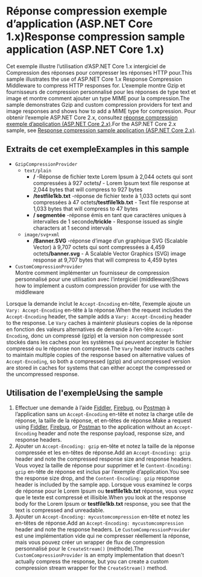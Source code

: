 # <a name="response-compression-sample-application-aspnet-core-1x"></a><span data-ttu-id="2619b-101">Réponse compression exemple d’application (ASP.NET Core 1.x)</span><span class="sxs-lookup"><span data-stu-id="2619b-101">Response compression sample application (ASP.NET Core 1.x)</span></span>

<span data-ttu-id="2619b-102">Cet exemple illustre l’utilisation d’ASP.NET Core 1.x intergiciel de Compression des réponses pour compresser les réponses HTTP pour.</span><span class="sxs-lookup"><span data-stu-id="2619b-102">This sample illustrates the use of ASP.NET Core 1.x Response Compression Middleware to compress HTTP responses for.</span></span> <span data-ttu-id="2619b-103">L’exemple montre Gzip et fournisseurs de compression personnalisé pour les réponses de type text et image et montre comment ajouter un type MIME pour la compression.</span><span class="sxs-lookup"><span data-stu-id="2619b-103">The sample demonstrates Gzip and custom compression providers for text and image responses and shows how to add a MIME type for compression.</span></span> <span data-ttu-id="2619b-104">Pour obtenir l’exemple ASP.NET Core 2.x, consultez [réponse compression exemple d’application (ASP.NET Core 2.x)](https://github.com/aspnet/AspNetCore.Docs/tree/master/aspnetcore/performance/response-compression/samples/2.x).</span><span class="sxs-lookup"><span data-stu-id="2619b-104">For the ASP.NET Core 2.x sample, see [Response compression sample application (ASP.NET Core 2.x)](https://github.com/aspnet/AspNetCore.Docs/tree/master/aspnetcore/performance/response-compression/samples/2.x).</span></span>

## <a name="examples-in-this-sample"></a><span data-ttu-id="2619b-105">Extraits de cet exemple</span><span class="sxs-lookup"><span data-stu-id="2619b-105">Examples in this sample</span></span>

* `GzipCompressionProvider`
  * `text/plain`
    * <span data-ttu-id="2619b-106">**/** -Réponse de fichier texte Lorem Ipsum à 2,044 octets qui sont compressées à 927 octets</span><span class="sxs-lookup"><span data-stu-id="2619b-106">**/** - Lorem Ipsum text file response at 2,044 bytes that will compress to 927 bytes</span></span>
    * <span data-ttu-id="2619b-107">**/testfile1kb.txt** -réponse de fichier texte à 1,033 octets qui sont compressées à 47 octets</span><span class="sxs-lookup"><span data-stu-id="2619b-107">**/testfile1kb.txt** - Text file response at 1,033 bytes that will compress to 47 bytes</span></span>
    * <span data-ttu-id="2619b-108">**/ segmentée** -réponse émis en tant que caractères uniques à intervalles de 1 seconde</span><span class="sxs-lookup"><span data-stu-id="2619b-108">**/trickle** - Response issued as single characters at 1 second intervals</span></span>
  * `image/svg+xml`
    * <span data-ttu-id="2619b-109">**/Banner.SVG** -réponse d’image d’un graphique SVG (Scalable Vector) à 9,707 octets qui sont compressées à 4,459 octets</span><span class="sxs-lookup"><span data-stu-id="2619b-109">**/banner.svg** - A Scalable Vector Graphics (SVG) image response at 9,707 bytes that will compress to 4,459 bytes</span></span>
* `CustomCompressionProvider`<br><span data-ttu-id="2619b-110">Montre comment implémenter un fournisseur de compression personnalisé pour une utilisation avec l’intergiciel (middleware)</span><span class="sxs-lookup"><span data-stu-id="2619b-110">Shows how to implement a custom compression provider for use with the middleware</span></span>

<span data-ttu-id="2619b-111">Lorsque la demande inclut le `Accept-Encoding` en-tête, l’exemple ajoute un `Vary: Accept-Encoding` en-tête à la réponse.</span><span class="sxs-lookup"><span data-stu-id="2619b-111">When the request includes the `Accept-Encoding` header, the sample adds a `Vary: Accept-Encoding` header to the response.</span></span> <span data-ttu-id="2619b-112">Le `Vary` caches à maintenir plusieurs copies de la réponse en fonction des valeurs alternatives de demande à l’en-tête `Accept-Encoding`, donc un compressé (gzip) et la version non compressée sont stockés dans les caches pour les systèmes qui peuvent accepter le fichier compressé ou le réponse non compressé.</span><span class="sxs-lookup"><span data-stu-id="2619b-112">The `Vary` header instructs caches to maintain multiple copies of the response based on alternative values of `Accept-Encoding`, so both a compressed (gzip) and uncompressed version are stored in caches for systems that can either accept the compressed or the uncompressed response.</span></span>

## <a name="using-the-sample"></a><span data-ttu-id="2619b-113">Utilisation de l'exemple</span><span class="sxs-lookup"><span data-stu-id="2619b-113">Using the sample</span></span>

1. <span data-ttu-id="2619b-114">Effectuer une demande à l’aide [Fiddler](http://www.telerik.com/fiddler), [Firebug](http://getfirebug.com/), ou [Postman](https://www.getpostman.com/) à l’application sans un `Accept-Encoding` en-tête et notez la charge utile de réponse, la taille de la réponse, et en-têtes de réponse.</span><span class="sxs-lookup"><span data-stu-id="2619b-114">Make a request using [Fiddler](http://www.telerik.com/fiddler), [Firebug](http://getfirebug.com/), or [Postman](https://www.getpostman.com/) to the application without an `Accept-Encoding` header and note the response payload, response size, and response headers.</span></span>
1. <span data-ttu-id="2619b-115">Ajouter un `Accept-Encoding: gzip` en-tête et notez la taille de la réponse compressée et les en-têtes de réponse.</span><span class="sxs-lookup"><span data-stu-id="2619b-115">Add an `Accept-Encoding: gzip` header and note the compressed response size and response headers.</span></span> <span data-ttu-id="2619b-116">Vous voyez la taille de réponse pour supprimer et le `Content-Encoding: gzip` en-tête de réponse est inclus par l’exemple d’application.</span><span class="sxs-lookup"><span data-stu-id="2619b-116">You see the response size drop, and the `Content-Encoding: gzip` response header is included by the sample app.</span></span> <span data-ttu-id="2619b-117">Lorsque vous examinez le corps de réponse pour le Lorem Ipsum ou **testfile1kb.txt** réponse, vous voyez que le texte est compressé et illisible.</span><span class="sxs-lookup"><span data-stu-id="2619b-117">When you look at the response body for the Lorem Ipsum or **testfile1kb.txt** response, you see that the text is compressed and unreadable.</span></span>
1. <span data-ttu-id="2619b-118">Ajouter un `Accept-Encoding: mycustomcompression` en-tête et notez les en-têtes de réponse.</span><span class="sxs-lookup"><span data-stu-id="2619b-118">Add an `Accept-Encoding: mycustomcompression` header and note the response headers.</span></span> <span data-ttu-id="2619b-119">Le `CustomCompressionProvider` est une implémentation vide qui ne compresser réellement la réponse, mais vous pouvez créer un wrapper de flux de compression personnalisé pour le `CreateStream()` (méthode).</span><span class="sxs-lookup"><span data-stu-id="2619b-119">The `CustomCompressionProvider` is an empty implementation that doesn't actually compress the response, but you can create a custom compression stream wrapper for the `CreateStream()` method.</span></span>
